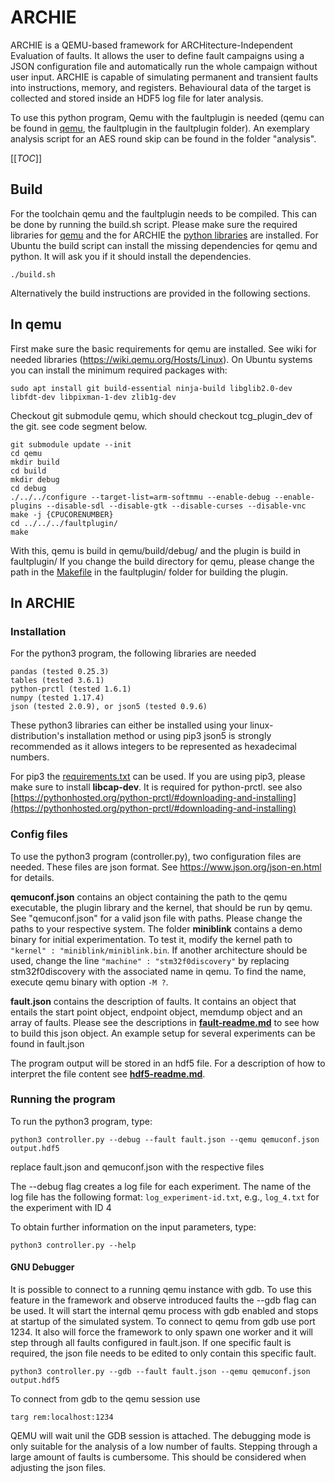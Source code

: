 # ARCHIE

ARCHIE is a QEMU-based framework for ARCHitecture-Independent Evaluation of faults.
It allows the user to define fault campaigns using a JSON configuration file and automatically run the whole campaign without user input.
ARCHIE is capable of simulating permanent and transient faults into instructions, memory, and registers.
Behavioural data of the target is collected and stored inside an HDF5 log file for later analysis.

To use this python program, Qemu with the faultplugin is needed (qemu can be found in [qemu](https://github.com/tibersam/archie-qemu), the faultplugin in the faultplugin folder).
An exemplary analysis script for an AES round skip can be found in the folder "analysis".

[[_TOC_]]

## Build

For the toolchain qemu and the faultplugin needs to be compiled. This can be done by running the build.sh script.
Please make sure the required libraries for [qemu](https://wiki.qemu.org/Hosts/Linux) and the for ARCHIE the [python libraries](#installation) are installed.
For Ubuntu the build script can install the missing dependencies for qemu and python. It will ask you if it should install the dependencies.
```
./build.sh
```
Alternatively the build instructions are provided in the following sections.

## In qemu

First make sure the basic requirements for qemu are installed. See wiki for needed libraries (https://wiki.qemu.org/Hosts/Linux).
On Ubuntu systems you can install the minimum required packages with:
```
sudo apt install git build-essential ninja-build libglib2.0-dev libfdt-dev libpixman-1-dev zlib1g-dev
```

Checkout git submodule qemu, which should checkout tcg_plugin_dev of the git. see code segment below.

```
git submodule update --init
cd qemu
mkdir build
cd build
mkdir debug
cd debug
./../../configure --target-list=arm-softmmu --enable-debug --enable-plugins --disable-sdl --disable-gtk --disable-curses --disable-vnc
make -j {CPUCORENUMBER}
cd ../../../faultplugin/
make
```

With this, qemu is build in qemu/build/debug/ and the plugin is build in faultplugin/
If you change the build directory for qemu, please change the path in the [Makefile](faultplugin/Makefile) in the faultplugin/ folder for building the plugin.

## In ARCHIE

### Installation

For the python3 program, the following libraries are needed
```
pandas (tested 0.25.3)
tables (tested 3.6.1)
python-prctl (tested 1.6.1)
numpy (tested 1.17.4)
json (tested 2.0.9), or json5 (tested 0.9.6)
```
These python3 libraries can either be installed using your linux-distribution's installation method or using pip3 
json5 is strongly recommended as it allows integers to be represented as hexadecimal numbers.

For pip3 the [requirements.txt](requirements.txt) can be used.
If you are using pip3, please make sure to install **libcap-dev**. It is required for python-prctl. see also [https://pythonhosted.org/python-prctl/#downloading-and-installing](https://pythonhosted.org/python-prctl/#downloading-and-installing)

### Config files

To use the python3 program (controller.py), two configuration files are needed. These files are json format. See https://www.json.org/json-en.html for details.

**qemuconf.json** contains an object containing the path to the qemu executable, the plugin library and the kernel, that should be run by qemu. See "qemuconf.json" for a valid json file with paths. Please change the paths to your respective system. The folder **miniblink** contains a demo binary for initial experimentation. To test it, modify the kernel path to ``"kernel" : "miniblink/miniblink.bin``. If another architecture should be used, change the line ``"machine" : "stm32f0discovery"`` by replacing stm32f0discovery with the associated name in qemu. To find the name, execute qemu binary with option ``-M ?``.

**fault.json** contains the description of faults. It contains an object that entails the start point object, endpoint object, memdump object and an array of faults. 
Please see the descriptions in [**fault-readme.md**](fault-readme.md) to see how to build this json object. An example setup for several experiments can be found in fault.json

The program output will be stored in an hdf5 file. For a description of how to interpret the file content see [**hdf5-readme.md**](hdf5-readme.md).

### Running the program

To run the python3 program, type:
```
python3 controller.py --debug --fault fault.json --qemu qemuconf.json output.hdf5
```
replace fault.json and qemuconf.json with the respective files

The --debug flag creates a log file for each experiment. The name of the log file has the following format: ``log_experiment-id.txt``, e.g., ``log_4.txt`` for the experiment with ID 4

To obtain further information on the input parameters, type:
```
python3 controller.py --help
```

#### GNU Debugger

It is possible to connect to a running qemu instance with gdb. To use this feature in the framework and observe introduced faults the --gdb flag can be used.
It will start the internal qemu process with gdb enabled and stops at startup of the simulated system. To connect to qemu from gdb use port 1234.
It also will force the framework to only spawn one worker and it will step through all faults configured in fault.json. If one specific fault is required, the json file needs to be edited to only contain this specific fault.
```
python3 controller.py --gdb --fault fault.json --qemu qemuconf.json output.hdf5
```
To connect from gdb to the qemu session use
```
targ rem:localhost:1234
```
QEMU will wait unil the GDB session is attached. The debugging mode is only suitable for the analysis of a low number of faults. Stepping through a large amount of faults is cumbersome. This should be considered when adjusting the json files.

